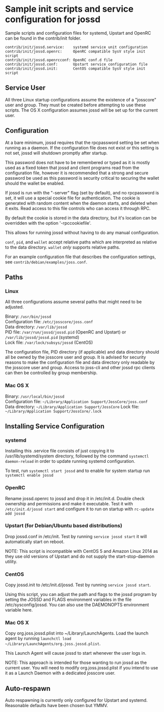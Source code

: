 Sample init scripts and service configuration for jossd
==========================================================

Sample scripts and configuration files for systemd, Upstart and OpenRC
can be found in the contrib/init folder.

    contrib/init/jossd.service:    systemd service unit configuration
    contrib/init/jossd.openrc:     OpenRC compatible SysV style init script
    contrib/init/jossd.openrcconf: OpenRC conf.d file
    contrib/init/jossd.conf:       Upstart service configuration file
    contrib/init/jossd.init:       CentOS compatible SysV style init script

Service User
---------------------------------

All three Linux startup configurations assume the existence of a "josscore" user
and group.  They must be created before attempting to use these scripts.
The OS X configuration assumes jossd will be set up for the current user.

Configuration
---------------------------------

At a bare minimum, jossd requires that the rpcpassword setting be set
when running as a daemon.  If the configuration file does not exist or this
setting is not set, jossd will shutdown promptly after startup.

This password does not have to be remembered or typed as it is mostly used
as a fixed token that jossd and client programs read from the configuration
file, however it is recommended that a strong and secure password be used
as this password is security critical to securing the wallet should the
wallet be enabled.

If jossd is run with the "-server" flag (set by default), and no rpcpassword is set,
it will use a special cookie file for authentication. The cookie is generated with random
content when the daemon starts, and deleted when it exits. Read access to this file
controls who can access it through RPC.

By default the cookie is stored in the data directory, but it's location can be overridden
with the option '-rpccookiefile'.

This allows for running jossd without having to do any manual configuration.

`conf`, `pid`, and `wallet` accept relative paths which are interpreted as
relative to the data directory. `wallet` *only* supports relative paths.

For an example configuration file that describes the configuration settings,
see `contrib/debian/examples/joss.conf`.

Paths
---------------------------------

### Linux

All three configurations assume several paths that might need to be adjusted.

Binary:              `/usr/bin/jossd`  
Configuration file:  `/etc/josscore/joss.conf`  
Data directory:      `/var/lib/jossd`  
PID file:            `/var/run/jossd/jossd.pid` (OpenRC and Upstart) or `/var/lib/jossd/jossd.pid` (systemd)  
Lock file:           `/var/lock/subsys/jossd` (CentOS)  

The configuration file, PID directory (if applicable) and data directory
should all be owned by the josscore user and group.  It is advised for security
reasons to make the configuration file and data directory only readable by the
josscore user and group.  Access to joss-cli and other jossd rpc clients
can then be controlled by group membership.

### Mac OS X

Binary:              `/usr/local/bin/jossd`  
Configuration file:  `~/Library/Application Support/JossCore/joss.conf`  
Data directory:      `~/Library/Application Support/JossCore`
Lock file:           `~/Library/Application Support/JossCore/.lock`

Installing Service Configuration
-----------------------------------

### systemd

Installing this .service file consists of just copying it to
/usr/lib/systemd/system directory, followed by the command
`systemctl daemon-reload` in order to update running systemd configuration.

To test, run `systemctl start jossd` and to enable for system startup run
`systemctl enable jossd`

### OpenRC

Rename jossd.openrc to jossd and drop it in /etc/init.d.  Double
check ownership and permissions and make it executable.  Test it with
`/etc/init.d/jossd start` and configure it to run on startup with
`rc-update add jossd`

### Upstart (for Debian/Ubuntu based distributions)

Drop jossd.conf in /etc/init.  Test by running `service jossd start`
it will automatically start on reboot.

NOTE: This script is incompatible with CentOS 5 and Amazon Linux 2014 as they
use old versions of Upstart and do not supply the start-stop-daemon utility.

### CentOS

Copy jossd.init to /etc/init.d/jossd. Test by running `service jossd start`.

Using this script, you can adjust the path and flags to the jossd program by
setting the JOSSD and FLAGS environment variables in the file
/etc/sysconfig/jossd. You can also use the DAEMONOPTS environment variable here.

### Mac OS X

Copy org.joss.jossd.plist into ~/Library/LaunchAgents. Load the launch agent by
running `launchctl load ~/Library/LaunchAgents/org.joss.jossd.plist`.

This Launch Agent will cause jossd to start whenever the user logs in.

NOTE: This approach is intended for those wanting to run jossd as the current user.
You will need to modify org.joss.jossd.plist if you intend to use it as a
Launch Daemon with a dedicated josscore user.

Auto-respawn
-----------------------------------

Auto respawning is currently only configured for Upstart and systemd.
Reasonable defaults have been chosen but YMMV.
